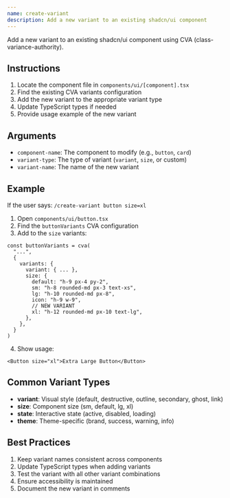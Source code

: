```yaml
---
name: create-variant
description: Add a new variant to an existing shadcn/ui component
---
```


Add a new variant to an existing shadcn/ui component using CVA (class-variance-authority).

## Instructions

1. Locate the component file in `components/ui/[component].tsx`
2. Find the existing CVA variants configuration
3. Add the new variant to the appropriate variant type
4. Update TypeScript types if needed
5. Provide usage example of the new variant

## Arguments

- `component-name`: The component to modify (e.g., `button`, `card`)
- `variant-type`: The type of variant (`variant`, `size`, or custom)
- `variant-name`: The name of the new variant

## Example

If the user says: `/create-variant button size=xl`

1. Open `components/ui/button.tsx`
2. Find the `buttonVariants` CVA configuration
3. Add to the `size` variants:

```tsx
const buttonVariants = cva(
  "...",
  {
    variants: {
      variant: { ... },
      size: {
        default: "h-9 px-4 py-2",
        sm: "h-8 rounded-md px-3 text-xs",
        lg: "h-10 rounded-md px-8",
        icon: "h-9 w-9",
        // NEW VARIANT
        xl: "h-12 rounded-md px-10 text-lg",
      },
    },
  }
)
```

4. Show usage:

```tsx
<Button size="xl">Extra Large Button</Button>
```

## Common Variant Types

- **variant**: Visual style (default, destructive, outline, secondary, ghost, link)
- **size**: Component size (sm, default, lg, xl)
- **state**: Interactive state (active, disabled, loading)
- **theme**: Theme-specific (brand, success, warning, info)

## Best Practices

1. Keep variant names consistent across components
2. Update TypeScript types when adding variants
3. Test the variant with all other variant combinations
4. Ensure accessibility is maintained
5. Document the new variant in comments
